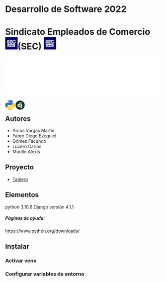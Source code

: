 # Desarrollo de Software 2022

#  Sindicato Empleados de Comercio (SEC) <img align="left" style ="text-align: left- margin-right= 10px;" alt="GIF" src="README/icon/SEC.jpg"  width="40" height="40"/><img style ="text-align: left- margin-right= 10px;" alt="GIF" src="README/icon/SEC.jpg"  width="40" height="40"/>

<img height="120" alt="SEC" width="100%" src="README/marquee.svg" />

<a href="https://www.python.org/" target="_blank" title="Python"><img align="left" src="README/icon/python.png" /></a>

<a href="https://www.djangoproject.com/" target="_blank" title="Django"><img align="left" src="README/icon/django.png" width="32" height="32"/></a>
<br>

## Autores
- Arcos Vargas Martín
- Fabro Diego Ezequiel
- Gómez Facundo
- Lucero Carlos
- Murillo Alexis

## Proyecto
- [Tablero](https://github.com/orgs/UNPSJB/projects/9)

## Elementos
python 3.10.6
Django versión 4.1.1

##### Páginas de ayuda:
<a> https://www.python.org/downloads/ </a>

## Instalar

### Activar venv

### Configurar variables de entorno 

